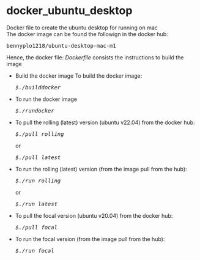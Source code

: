 # docker_ubuntu_desktop
Docker file to create the ubuntu desktop for running on mac<br/>
The docker image can be found the followign in the docker hub:<br/>
<pre>bennyplo1218/ubuntu-desktop-mac-m1</pre>
<p>Hence, the docker file: <i>Dockerfile</i> consists the instructions to build the image</p>
<ul><li>Build the docker image
To build the docker image:
<pre><i>$./builddocker</i></pre></li>
<li>To run the docker image</li>
 <pre><i>$./rundocker</i></pre></li>
<li>To pull the rolling (latest) version (ubuntu v22.04) from the docker hub:<pre><i>$./pull_rolling</i></pre>
or <pre><i>$./pull_latest</i></pre></li>
<li>To run the rolling (latest) version (from the image pull from the hub):
<pre><i>$./run_rolling</i></pre></li>
or
<pre><i>$./run_latest</i></pre></li>
 <li>To pull the focal version (ubuntu v20.04) from the docker hub:
 <pre><i>$./pull_focal</i></pre></li>
 <li>To run the focal version (from the image pull from the hub):
 <pre><i>$./run_focal</i></pre></li>
</ul> 
